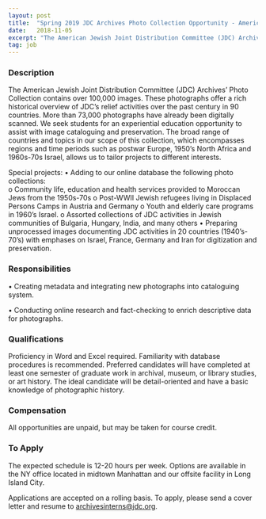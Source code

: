 ```yaml
---
layout: post
title:  "Spring 2019 JDC Archives Photo Collection Opportunity - American Jewish Joint Distribution Committee"
date:   2018-11-05
excerpt: "The American Jewish Joint Distribution Committee (JDC) Archives’ Photo Collection contains over 100,000 images. These photographs offer a rich historical overview of JDC’s relief activities over the past century in 90 countries. More than 73,000 photographs have already been digitally scanned. We seek students for an experiential education opportunity to..."
tag: job
---
```


### Description   

The American Jewish Joint Distribution Committee (JDC) Archives’ Photo Collection contains over 100,000 images. These photographs offer a rich historical overview of JDC’s relief activities over the past century in 90 countries. More than 73,000 photographs have already been digitally scanned. We seek students for an experiential education opportunity to assist with image cataloguing and preservation. The broad range of countries and topics in our scope of this collection, which encompasses regions and time periods such as postwar Europe, 1950’s North Africa and 1960s-70s Israel, allows us to tailor projects to different interests.

Special projects:
• Adding to our online database the following photo collections:  
     o Community life, education and health services provided to Moroccan Jews from the 1950s-70s
     o Post-WWII Jewish refugees living in Displaced Persons Camps in Austria and Germany 
     o Youth and elderly care programs in 1960’s Israel. 
     o Assorted collections of JDC activities in Jewish communities of Bulgaria, Hungary, India, and many others
• Preparing unprocessed images documenting JDC activities in 20 countries (1940’s-70’s) with emphases on Israel, France, Germany and Iran for digitization and preservation.   



### Responsibilities   


•  Creating metadata and integrating new photographs into cataloguing system.

•  Conducting online research and fact-checking to enrich descriptive data for photographs.


### Qualifications   

Proficiency in Word and Excel required. Familiarity with database procedures is recommended. Preferred candidates will have completed at least one semester of graduate work in archival, museum, or library studies, or art history. The ideal candidate will be detail-oriented and have a basic knowledge of photographic history.


### Compensation   

All opportunities are unpaid, but may be taken for course credit. 






### To Apply   

The expected schedule is 12-20 hours per week. Options are available in the NY office located in midtown Manhattan and our offsite facility in Long Island City. 

Applications are accepted on a rolling basis. To apply, please send a cover letter and resume to archivesinterns@jdc.org.






